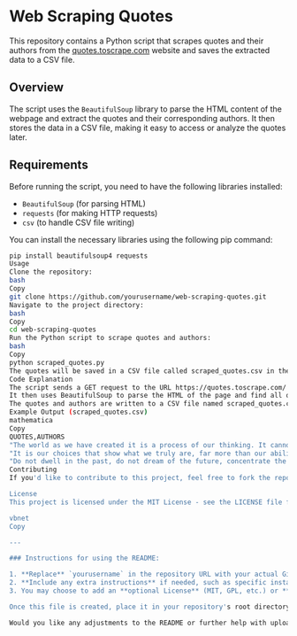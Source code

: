 # Web Scraping Quotes

This repository contains a Python script that scrapes quotes and their authors from the [quotes.toscrape.com](https://quotes.toscrape.com/) website and saves the extracted data to a CSV file.

## Overview

The script uses the `BeautifulSoup` library to parse the HTML content of the webpage and extract the quotes and their corresponding authors. It then stores the data in a CSV file, making it easy to access or analyze the quotes later.

## Requirements

Before running the script, you need to have the following libraries installed:

- `BeautifulSoup` (for parsing HTML)
- `requests` (for making HTTP requests)
- `csv` (to handle CSV file writing)

You can install the necessary libraries using the following pip command:

```bash
pip install beautifulsoup4 requests
Usage
Clone the repository:
bash
Copy
git clone https://github.com/yourusername/web-scraping-quotes.git
Navigate to the project directory:
bash
Copy
cd web-scraping-quotes
Run the Python script to scrape quotes and authors:
bash
Copy
python scraped_quotes.py
The quotes will be saved in a CSV file called scraped_quotes.csv in the same directory.
Code Explanation
The script sends a GET request to the URL https://quotes.toscrape.com/ using the requests library.
It then uses BeautifulSoup to parse the HTML of the page and find all quotes (inside <span class="text">) and their authors (inside <small class="author">).
The quotes and authors are written to a CSV file named scraped_quotes.csv.
Example Output (scraped_quotes.csv)
mathematica
Copy
QUOTES,AUTHORS
"The world as we have created it is a process of our thinking. It cannot be changed without changing our thinking.",Albert Einstein
"It is our choices that show what we truly are, far more than our abilities.",J.K. Rowling
"Do not dwell in the past, do not dream of the future, concentrate the mind on the present moment.",Buddha
Contributing
If you'd like to contribute to this project, feel free to fork the repository, create a branch, and submit a pull request.

License
This project is licensed under the MIT License - see the LICENSE file for details.

vbnet
Copy

---

### Instructions for using the README:

1. **Replace** `yourusername` in the repository URL with your actual GitHub username when cloning the repository.
2. **Include any extra instructions** if needed, such as specific installation steps or modifications to the code.
3. You may choose to add an **optional License** (MIT, GPL, etc.) or **credit** to the original source of the scraped data (if applicable).

Once this file is created, place it in your repository's root directory as `README.md`. This will provide users with a clear and helpful overview of your project when they visit your GitHub repository.

Would you like any adjustments to the README or further help with uploading?
